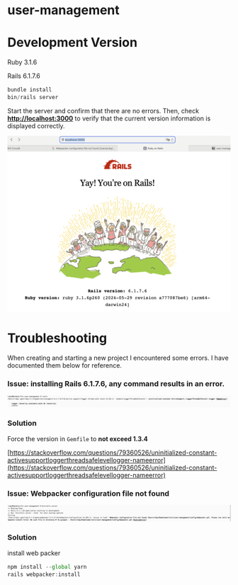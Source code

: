 # user-management

# **Development Version**

Ruby 3.1.6

Rails 6.1.7.6

```jsx
bundle install
bin/rails server
```

Start the server and confirm that there are no errors. Then, check [**http://localhost:3000**](http://localhost:3000/) to verify that the current version information is displayed correctly.

![image.png](assets/image.png)

# Troubleshooting

When creating and starting a new project I encountered some errors. I have documented them below for reference.

### Issue: installing Rails 6.1.7.6, any command results in an error.

![image.png](assets/image%201.png)

### Solution

Force the version in `Gemfile` to **not exceed 1.3.4**

[https://stackoverflow.com/questions/79360526/uninitialized-constant-activesupportloggerthreadsafelevellogger-nameerror](https://stackoverflow.com/questions/79360526/uninitialized-constant-activesupportloggerthreadsafelevellogger-nameerror)

### Issue: Webpacker configuration file not found

![image.png](assets/image%202.png)

### Solution

install web packer

```jsx
npm install --global yarn
rails webpacker:install
```
